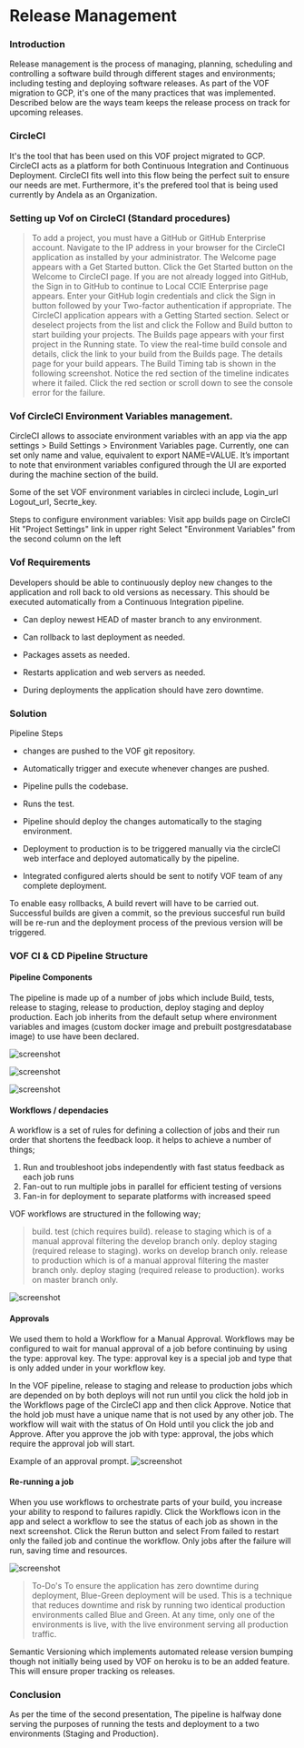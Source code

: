 # Release Management

### Introduction 
Release management is the process of managing, planning, scheduling and controlling a software build through different stages and environments; including testing and deploying software releases.  As part of the VOF migration to GCP, it's one of the many practices that was implemented. Described below are the ways team keeps the release process on track for upcoming releases.

### CircleCI
It's the tool that has been used on this VOF project migrated to GCP. CircleCI acts as a platform for both Continuous Integration and Continuous Deployment. CircleCI fits well into this flow being the perfect suit to ensure our needs are met. Furthermore, it's the prefered tool that is being used currently by Andela as an Organization. 

### Setting up Vof on CircleCI (Standard procedures)
> To add a project, you must have a GitHub or GitHub Enterprise account.
> Navigate to the IP address in your browser for the CircleCI application as installed by your administrator. The Welcome page appears with a Get Started button.
> Click the Get Started button on the Welcome to CircleCI page. If you are not already logged into GitHub, the Sign in to GitHub to continue to Local CCIE Enterprise page appears.
> Enter your GitHub login credentials and click the Sign in button followed by your Two-factor authentication if appropriate. The CircleCI application appears with a Getting Started section. 
> Select or deselect projects from the list and click the Follow and Build button to start building your projects. The Builds page appears with your first project in the Running state. 
> To view the real-time build console and details, click the link to your build from the Builds page. The details page for your build appears. The Build Timing tab is shown in the following screenshot. Notice the red section of the timeline indicates where it failed. 
> Click the red section or scroll down to see the console error for the failure. 

### Vof CircleCI Environment Variables management.
CircleCI allows to associate environment variables with an app via the app settings > Build Settings > Environment Variables page. Currently, one can set only name and value, equivalent to export NAME=VALUE. It’s important to note that environment variables configured through the UI are exported during the machine section of the build.

Some of the set VOF environment variables in circleci include, Login_url Logout_url, Secrte_key.

Steps to configure environment variables:
    Visit app builds page on CircleCI
    Hit "Project Settings" link in upper right
    Select "Environment Variables" from the second column on the left

### Vof Requirements
Developers should be able to continuously deploy new changes to the application and roll back to old versions as necessary. This should be executed automatically from a Continuous Integration pipeline. 
- Can deploy newest HEAD of master branch to any environment.

- Can rollback to last deployment as needed.

- Packages assets as needed.

- Restarts application and web servers as needed.

- During deployments the application should have zero downtime.

### Solution
Pipeline Steps
- changes are pushed to the VOF git repository.

- Automatically trigger and execute whenever changes are pushed.

- Pipeline pulls the codebase.

- Runs the test.

- Pipeline should deploy the changes automatically to the staging environment.

- Deployment to production is to be triggered manually via the circleCI web interface and deployed automatically by the pipeline.

- Integrated configured alerts should be sent to notify VOF team of any complete deployment.

To enable easy rollbacks, A build revert will have to be carried out. Successful builds are given a commit, so the previous succesful run build will be re-run and the deployment process of the previous version will be triggered.

### VOF CI & CD Pipeline Structure

#### Pipeline Components
The pipeline is made up of  a number of jobs which include Build, tests, release to staging, release to production, deploy staging and deploy production. Each job inherits from the default setup where environment variables and images (custom docker image and prebuilt postgresdatabase image) to use have been declared.

![screenshot](https://github.com/FlevianK/vof-terraform/blob/master/docs/screenshots/add_env.png)

![screenshot](https://github.com/FlevianK/vof-terraform/blob/master/docs/screenshots/env_variables.png)

![screenshot](https://github.com/FlevianK/vof-terraform/blob/master/docs/screenshots/pipeline.png)

#### Workflows / dependacies
A workflow is a set of rules for defining a collection of jobs and their run order that shortens the feedback loop. it helps to achieve a number of things;
1. Run and troubleshoot jobs independently with fast status feedback as each job runs
2. Fan-out to run multiple jobs in parallel for efficient testing of versions  
3. Fan-in for deployment to separate platforms with increased speed

VOF workflows are structured in the following way;
>build.
>test (chich requires build).
>release to staging which is of a manual approval filtering the develop branch only.
>deploy staging (required release to staging). works on develop branch only.
>release to production which is of a manual approval filtering the master branch only.
>deploy staging (required release to production). works on master branch only.

![screenshot](https://github.com/FlevianK/vof-terraform/blob/master/docs/screenshots/workflows.png)

#### Approvals
We used them to hold a Workflow for a Manual Approval. Workflows may be configured to wait for manual approval of a job before continuing by using the type: approval key. The type: approval key is a special job and type that is only added under in your workflow key.

In the VOF pipeline, release to staging and release to production jobs which are depended on by both deploys will not run until you click the hold job in the Workflows page of the CircleCI app and then click Approve. Notice that the hold job must have a unique name that is not used by any other job. The workflow will wait with the status of On Hold until you click the job and Approve. After you approve the job with type: approval, the jobs which require the approval job will start.

Example of an approval prompt.
![screenshot](https://github.com/FlevianK/vof-terraform/blob/master/docs/screenshots/approvals.png)

#### Re-running a job
When you use workflows to orchestrate parts of your build, you increase your ability to respond to failures rapidly. Click the Workflows icon in the app and select a workflow to see the status of each job as shown in the next screenshot. Click the Rerun button and select From failed to restart only the failed job and continue the workflow. Only jobs after the failure will run, saving time and resources.

![screenshot](https://github.com/FlevianK/vof-terraform/blob/master/docs/screenshots/rerun.png)

> To-Do's
To ensure the application has zero downtime during deployment, Blue-Green deployment will be used. This is a technique that reduces downtime and risk by running two identical production environments called Blue and Green. At any time, only one of the environments is live, with the live environment serving all production traffic.

Semantic Versioning which implements automated release version bumping though not initially being used by VOF on heroku is to be an added feature. This will ensure proper tracking os releases.  

### Conclusion
As per the time of the second presentation, The pipeline is halfway done serving the purposes of running the tests and deployment to a two environments (Staging and Production).
